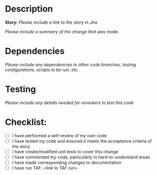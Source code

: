# Description
**Story:** _Please include a link to the story in Jira_

_Please include a summary of the change that was made._



# Dependencies
_Please include any dependencies to other code branches, testing configurations, scripts to be run, etc._

# Testing
_Please include any details needed for reviewers to test this code_


# Checklist:

- [ ] I have performed a self-review of my own code
- [ ] I have tested my code and ensured it meets the acceptance criteria of the story
- [ ] I have create/modified unit tests to cover this change
- [ ] I have commented my code, particularly in hard-to-understand areas
- [ ] I have made corresponding changes to documentation
- [ ] I have run TAF: _\<link to TAF run>_
